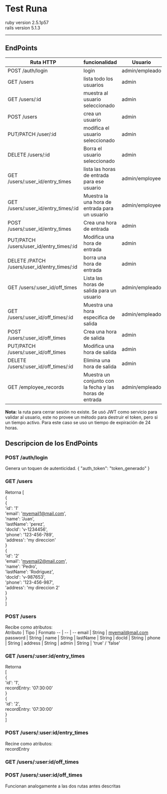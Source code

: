 # Test Runa

ruby version 2.5.1p57  
rails version 5.1.3

----

## EndPoints
Ruta HTTP | funcionalidad | Usuario
-- | -- | --
POST /auth/login | login | admin/empleado
GET /users | lista todo los usuarios | admin
GET /users/:id | muestra al usuario seleccionado | admin
POST /users | crea un usuario | admin
PUT/PATCH /user/:id | modifica el usuario seleccionado | admin
DELETE /users/:id | Borra el usuario seleccionado | admin
GET /users/:user_id/entry_times | lista las horas de entrada para ese usuario | admin/employee 
GET /users/:user_id/entry_times/:id | Muestra la una hora de entrada para un usuario | admin/employee
POST /users/:user_id/entry_times| Crea una hora de entrada | admin
PUT/PATCH /users/user_id/entry_times/:id | Modifica una hora de entrada | admin
DELETE /PATCH /users/user_id/entry_times/:id | borra una hora de entrada | admin
GET /users/:user_id/off_times | Lista las horas de salida para un usuario | admin/empleado
GET /users/:user_id/off_times/:id | Muestra una hora especifica de salida | admin/empleado
POST /users/:user_id/off_times | Crea una hora de salida | admin
PUT/PATCH /users/:user_id/off_times | Modifica una hora de salida | admin
DELETE /users/:user_id/off_times/:id | Elimina una hora de salida | admin
GET /employee_records | Muestra un conjunto con la fecha y las horas de entrada | admin/empleado

**Nota:** la ruta para cerrar sesión no existe. Se usó JWT como servicio para validar al usuario,
este no provee un método para destruir el token, pero si un tiempo activo. Para este caso se uso un
tiempo de expiración de 24 horas.

## Descripcion de los EndPoints
### POST /auth/login 
Genera un toquen de autenticidad.
{
	"auth_token": "token_generado"
}
### GET /users
Retorna
[  	
	{  
		{  
			'id': '1'  
			'email': 'myemail1@mail.com',  
	        'name': 'Juan',  
	        'lastName': 'perez',  
		    'docId': 'v-1234456',  
	        'phone': '123-456-789',  
	        'address': 'my direccion'  
		}  
		{  
			'id': '2'  
			'email': 'myemail2@mail.com',  
	        'name': 'Pedro',  
	        'lastName': 'Rodriguez',  
		    'docId': 'v-987653',  
	        'phone': '123-456-987',  
	        'address': 'my direccion 2'  
		}  
	}  
]  

### POST /users
Recibe como atributos:  
Atributo | Tipo | Formato
-- | -- | --
email | String | myemail@mail.com
password | String |
name | String |
lastName | String |
docId | String |
phone | String |
address | String |
admin | String | 'true' / 'false'

### GET /users/:user:id/entry_times
Retorna  
[  
	{  
		'id': '1',  
		recordEntry: '07:30:00'  
	}  
	{  
		'id': '2',  
		recordEntry: '07:30:00'  
	}  
]

### POST /users/:user:id/entry_times
Recine como atributos:  
recordEntry

### GET /users/:user:id/off_times
### POST /users/:user:id/off_times
Funcionan analogamente a las dos rutas antes descritas 
